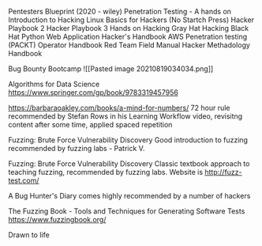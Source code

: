 Pentesters Blueprint (2020 - wiley)
Penetration Testing - A hands on Introduction to Hacking
Linux Basics for Hackers (No Startch Press)
Hacker Playbook 2
Hacker Playbook 3
Hands on Hacking 
Gray Hat Hacking
Black Hat Python
Web Application Hacker's Handbook
AWS Penetration testing (PACKT)
Operator Handbook
Red Team Field Manual
Hacker Methadology Handbook

Bug Bounty Bootcamp
![[Pasted image 20210819034034.png]]

Algorithms for Data Science https://www.springer.com/gp/book/9783319457956

https://barbaraoakley.com/books/a-mind-for-numbers/
72 hour rule recommended by Stefan Rows in his Learning Workflow video, revisitng content after some time, applied spaced repetition

Fuzzing: Brute Force Vulnerability Discovery
	Good introduction to fuzzing recommended by fuzzing labs - Patrick V. 
	
Fuzzing: Brute Force Vulnerability Discovery
	Classic textbook approach to teaching fuzzing, recommended by fuzzing labs. Website is http://fuzz-test.com/

A Bug Hunter's Diary
	comes highly recommended by a number of hackers
	
The Fuzzing Book - Tools and Techniques for Generating Software Tests
https://www.fuzzingbook.org/

Drawn to life
